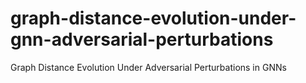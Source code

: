 # graph-distance-evolution-under-gnn-adversarial-perturbations
Graph Distance Evolution Under Adversarial Perturbations in GNNs
